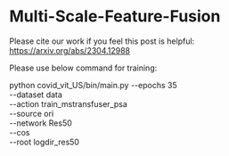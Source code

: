 # Multi-Scale-Feature-Fusion
Please cite our work if you feel this post is helpful: https://arxiv.org/abs/2304.12988

Please use below command for training:

python covid_vit_US/bin/main.py --epochs 35 \
                                --dataset data \
                                --action train_mstransfuser_psa \
                                --source ori \
                                --network Res50 \
                                --cos \
                                --root logdir_res50

